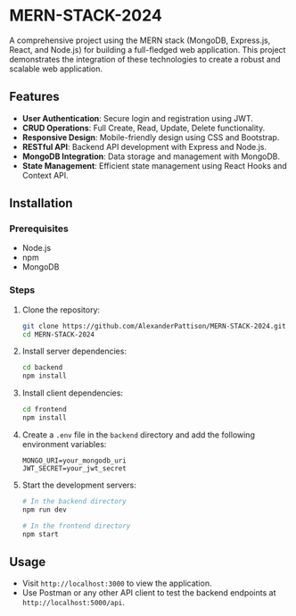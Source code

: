 # MERN-STACK-2024

A comprehensive project using the MERN stack (MongoDB, Express.js, React, and Node.js) for building a full-fledged web application. This project demonstrates the integration of these technologies to create a robust and scalable web application.

## Features

- **User Authentication**: Secure login and registration using JWT.
- **CRUD Operations**: Full Create, Read, Update, Delete functionality.
- **Responsive Design**: Mobile-friendly design using CSS and Bootstrap.
- **RESTful API**: Backend API development with Express and Node.js.
- **MongoDB Integration**: Data storage and management with MongoDB.
- **State Management**: Efficient state management using React Hooks and Context API.

## Installation

### Prerequisites

- Node.js
- npm
- MongoDB

### Steps

1. Clone the repository:
    ```bash
    git clone https://github.com/AlexanderPattison/MERN-STACK-2024.git
    cd MERN-STACK-2024
    ```

2. Install server dependencies:
    ```bash
    cd backend
    npm install
    ```

3. Install client dependencies:
    ```bash
    cd frontend
    npm install
    ```

4. Create a `.env` file in the `backend` directory and add the following environment variables:
    ```plaintext
    MONGO_URI=your_mongodb_uri
    JWT_SECRET=your_jwt_secret
    ```

5. Start the development servers:
    ```bash
    # In the backend directory
    npm run dev

    # In the frontend directory
    npm start
    ```

## Usage

- Visit `http://localhost:3000` to view the application.
- Use Postman or any other API client to test the backend endpoints at `http://localhost:5000/api`.

